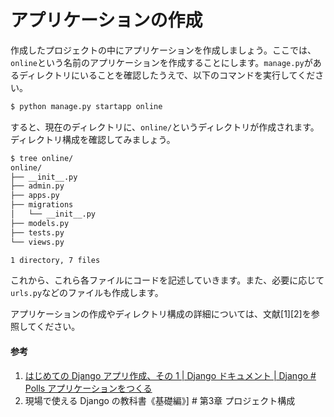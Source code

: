 # アプリケーションの作成

作成したプロジェクトの中にアプリケーションを作成しましょう。ここでは、`online`という名前のアプリケーションを作成することにします。`manage.py`があるディレクトリにいることを確認したうえで、以下のコマンドを実行してください。

```bash
$ python manage.py startapp online
```

すると、現在のディレクトリに、`online/`というディレクトリが作成されます。ディレクトリ構成を確認してみましょう。

```bash
$ tree online/
online/
├── __init__.py
├── admin.py
├── apps.py
├── migrations
│   └── __init__.py
├── models.py
├── tests.py
└── views.py

1 directory, 7 files
```

これから、これら各ファイルにコードを記述していきます。また、必要に応じて`urls.py`などのファイルも作成します。

アプリケーションの作成やディレクトリ構成の詳細については、文献[1][2]を参照してください。

#### 参考
1. [はじめての Django アプリ作成、その 1 \| Django ドキュメント \| Django # Polls アプリケーションをつくる](https://docs.djangoproject.com/ja/4.1/intro/tutorial01/#creating-the-polls-app)
1. 現場で使える Django の教科書《基礎編》] # 第3章 プロジェクト構成
